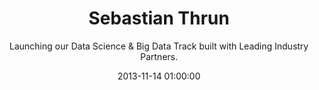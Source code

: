 ---
layout: post
title:  "Sebastian Thrun"
subtitle:  "Launching our Data Science & Big Data Track built with Leading Industry Partners."
date:   2013-11-14 01:00:00
refurl: http://blog.udacity.com/2013/11/sebastian-thrun-launching-our-data.html
source: blog.udacity.com
categories: linkpost
---